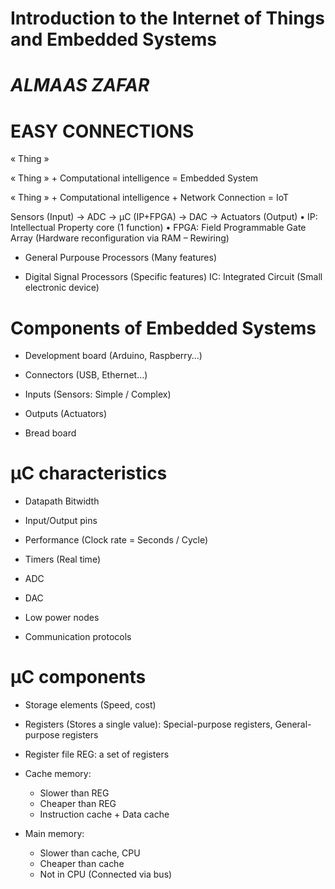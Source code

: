 #           Introduction to the  Internet of Things and Embedded Systems 
 #  *ALMAAS ZAFAR*
 
   #            EASY CONNECTIONS
    
« Thing »

« Thing » + Computational intelligence = Embedded System

« Thing » + Computational intelligence + Network Connection = IoT

Sensors (Input) -> ADC -> µC (IP+FPGA) -> DAC -> Actuators (Output)
• IP: Intellectual Property core (1 function)
• FPGA: Field Programmable Gate Array (Hardware reconfiguration via RAM – Rewiring)

- General Purpouse Processors (Many features)

- Digital Signal Processors (Specific features)
 IC: Integrated Circuit (Small electronic device)


#    Components of Embedded Systems

- Development board (Arduino, Raspberry…)

- Connectors (USB, Ethernet…)

- Inputs (Sensors: Simple / Complex)

- Outputs (Actuators)

- Bread board

#    µC characteristics  

- Datapath Bitwidth

- Input/Output pins

- Performance (Clock rate = Seconds / Cycle)

- Timers (Real time)

- ADC

- DAC

- Low power nodes

- Communication protocols

#  µC components  

- Storage elements (Speed, cost)

- Registers (Stores a single value): Special-purpose registers, General-purpose registers

- Register file REG: a set of registers

- Cache memory:
  - Slower than REG
  - Cheaper than REG
  - Instruction cache + Data cache
  
- Main memory:
  - Slower than cache, CPU
  - Cheaper than cache
  - Not in CPU (Connected via bus)
  
